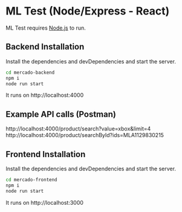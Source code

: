 # ML Test (Node/Express - React)

ML Test requires [Node.js](https://nodejs.org/) to run.

## Backend Installation 

Install the dependencies and devDependencies and start the server.

```sh
cd mercado-backend
npm i
node run start
```

It runs on http://localhost:4000

## Example API calls (Postman)

http://localhost:4000/product/search?value=xbox&limit=4
http://localhost:4000/product/searchById?ids=MLA1129830215

## Frontend Installation 

Install the dependencies and devDependencies and start the server.

```sh
cd mercado-frontend
npm i
node run start
```

It runs on http://localhost:3000